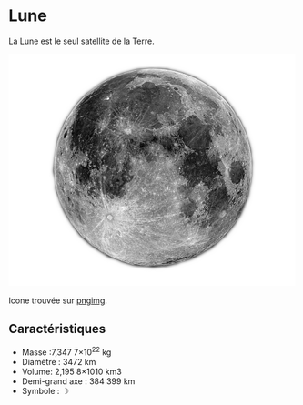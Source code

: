 # Lune

La Lune est le seul satellite de la Terre.

![Icone de la Lune](Lune.png)

Icone trouvée sur [pngimg](http://pngimg.com/images/nature/moon).

## Caractéristiques

- Masse :7,347 7×10<sup>22</sup> kg
- Diamètre : 3472</sup> km
- Volume: 	2,195 8×10</sup>10</sup> km3
- Demi-grand axe : 384 399</sup> km
- Symbole : &#x263D;
